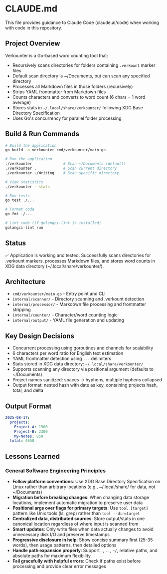 # CLAUDE.md

This file provides guidance to Claude Code (claude.ai/code) when working with code in this repository.

## Project Overview

Verkounter is a Go-based word counting tool that:
- Recursively scans directories for folders containing `.verkount` marker files
- Default scan directory is ~/Documents, but can scan any specified directory
- Processes all Markdown files in those folders (recursively)
- Strips YAML frontmatter from Markdown files
- Counts characters and converts to word count (6 chars = 1 word average)
- Stores stats in `~/.local/share/verkounter/` following XDG Base Directory Specification
- Uses Go's concurrency for parallel folder processing

## Build & Run Commands

```bash
# Build the application
go build -o verkounter cmd/verkounter/main.go

# Run the application
./verkounter              # Scan ~/Documents (default)
./verkounter .            # Scan current directory
./verkounter ~/Writing    # Scan specific directory

# View statistics
./verkounter --stats

# Run tests
go test ./...

# Format code
go fmt ./...

# Lint code (if golangci-lint is installed)
golangci-lint run
```

## Status

✅ Application is working and tested. Successfully scans directories for .verkount markers, processes Markdown files, and stores word counts in XDG data directory (~/.local/share/verkounter/).

## Architecture

- `cmd/verkounter/main.go` - Entry point and CLI
- `internal/scanner/` - Directory scanning and .verkount detection
- `internal/processor/` - Markdown file processing and frontmatter stripping
- `internal/counter/` - Character/word counting logic
- `internal/output/` - YAML file generation and updating

## Key Design Decisions

- Concurrent processing using goroutines and channels for scalability
- 6 characters per word ratio for English text estimation
- YAML frontmatter detection using `---` delimiters
- Stats stored in XDG data directory: `~/.local/share/verkounter/`
- Supports scanning any directory via positional argument (defaults to ~/Documents)
- Project names sanitized: spaces → hyphens, multiple hyphens collapsed
- Output format: nested hash with date as key, containing projects hash, total, and delta

## Output Format

```yaml
2025-08-17:
  projects:
    Project-A: 1500
    Project-B: 2300
    My-Notes: 850
  total: 4650
```

## Lessons Learned

### General Software Engineering Principles

- **Follow platform conventions**: Use XDG Base Directory Specification on Linux rather than arbitrary locations (e.g., ~/.local/share/ for data, not ~/Documents)
- **Migration before breaking changes**: When changing data storage locations, implement automatic migration to preserve user data
- **Positional args over flags for primary targets**: Use `tool [target]` pattern like Unix tools (ls, grep) rather than `tool --dir=target`
- **Centralized data, distributed sources**: Store output/stats in one canonical location regardless of where input is scanned from
- **Smart updates**: Only write files when data actually changes to avoid unnecessary disk I/O and preserve timestamps
- **Progressive disclosure in help**: Show concise summary first (25-35 words), then usage patterns, then detailed options
- **Handle path expansion properly**: Support `.`, `..`, `~/`, relative paths, and absolute paths for maximum flexibility
- **Fail gracefully with helpful errors**: Check if paths exist before processing and provide clear error messages